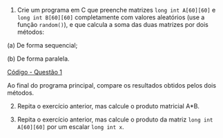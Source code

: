 1. Crie um programa em C que preenche matrizes `long int A[60][60]` e `long int B[60][60]` completamente com valores aleatórios (use a função `random()`), e que calcula a soma das duas matrizes por dois métodos:

(a) De forma sequencial;

(b) De forma paralela.

[Código - Questão 1](/1_Respostas/08_Threads_Mutexes/Q6.c)


Ao final do programa principal, compare os resultados obtidos pelos dois métodos.

2. Repita o exercício anterior, mas calcule o produto matricial A*B.



3. Repita o exercício anterior, mas calcule o produto da matriz `long int A[60][60]` por um escalar `long int x`.
